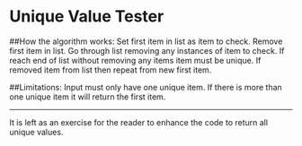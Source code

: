 Unique Value Tester
===================

##How the algorithm works:
Set first item in list as item to check.
Remove first item in list.
Go through list removing any instances of item to check.
If reach end of list without removing any items item must be unique.
If removed item from list then repeat from new first item.

##Limitations:
Input must only have one unique item.
If there is more than one unique item it will return the first item.

----

It is left as an exercise for the reader to enhance the code to return all
unique values.
